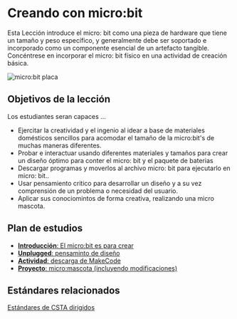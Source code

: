# Creando con micro:bit

Esta Lección introduce el micro: bit como una pieza de hardware que tiene un tamaño y peso específico, y generalmente debe ser soportado e incorporado como un componente esencial de un artefacto tangible. Concéntrese en incorporar el micro: bit físico en una actividad de creación básica.

![micro:bit placa](/static/courses/csintro/making/microbit-board.png)

## Objetivos de la lección 
Los estudiantes seran capaces ...

* Ejercitar la creatividad y el ingenio al idear a base de materiales domésticos sencillos para acomodar el tamaño de la micro:bit's de muchas maneras diferentes.
* Probar e interactuar usando diferentes materiales y tamaños para crear un diseño óptimo para conter el micro: bit y el paquete de baterias
* Descargar programas y moverlos al archivo micro: bit para ejecutarlo en micro: bit..
* Usar pensamiento critico  para desarrollar un diseño y a su vez comprensión de un problema o necesidad del usuario.
* Aplicar sus conociomintos de forma creativa, realizando una micro mascota. 
	
## Plan de estudios 

* [**Introducción**: El micro:bit es para crear](/courses/csintro/making/introduction)
* [**Unplugged**: pensaminto de diseño](/courses/csintro/making/unplugged)
* [**Actividad**: descarga de MakeCode ](/courses/csintro/making/activity)
* [**Proyecto**: micro:mascota (incluyendo modificaciones)](/courses/csintro/making/project)

## Estándares relacionados

[Estándares de CSTA dirigidos](/courses/csintro/making/standards)
